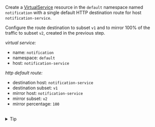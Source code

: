 Create a [VirtualService](https://istio.io/latest/docs/reference/config/networking/virtual-service/)
resource in the `default` namespace named `notification` with a single default HTTP destination
route for host `notification-service`.

Configure the route destination to subset `v1` and
to mirror 100% of the traffic to subset `v2`, created in the previous step.


*virtual service:*
* name: `notification`
* namespace: `default`
* host: `notification-service`

*http default route:*
* destination host: `notification-service`
* destination subset: `v1`
* mirror host: `notification-service`
* mirror subset: `v2`
* mirror percentage: `100`


<br>
<details><summary>Tip</summary>

```plain
apiVersion: networking.istio.io/v1beta1
kind: VirtualService
metadata:
 name: // TODO
spec:
  hosts:
  - // TODO
  http:
  - route:
    - destination:
        host: // TODO
        subset: // TODO
    mirror:
      host: // TODO
      subset: // TODO
    mirrorPercentage:
      value: // TODO
```{{copy}}
</details>

<br>
<details><summary>Solution</summary>

```plain
apiVersion: networking.istio.io/v1beta1
kind: VirtualService
metadata:
 name: notification
spec:
  hosts:
  - notification-service
  http:
  - route:
    - destination:
        host: notification-service
        subset: v1
    mirror:
      host: notification-service
      subset: v2
    mirrorPercentage:
      value: 100
```{{copy}}
</details>
